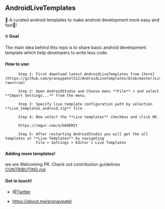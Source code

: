 ## AndroidLiveTemplates

 :rocket: A curated android templates to make android development more easy and fast:battery:!
 
#### :bulb: Goal 

The main idea behind this repo is to share basic android development template which help developers to write less code.


#### How to use:

          Step 1: First download latest AndroidLiveTemplates from [here](https://github.com/pranaypatel512/AndroidLiveTemplates/blob/master/Live_templates_android.zip?raw=true)
          
          Step 2: Open AndroidStudio and Choose menu **File** > and select **Import Settings...** from the menu.
          
          Step 3: Specify live template configuration path by selection **Live_templates_android.zip** file.
          
          Step 4: Now select the **Live templates** checkbox and click OK.
          
          https://imgur.com/a/b89EM2t
          
          Step 5: After restarting AndroidStudio you will get the all templates at **Live Templates** by navigating
                  File > Settings > Editor > Live Templates  
    
    
#### Adding more templates!

we are Welcoming PR. Check out contribution guidelines [CONTRIBUTING.md](https://github.com/pranaypatel512/AndroidLiveTemplates/blob/master/CONTRIBUTING.md) 

#### Get in touch!

* [@Twitter](https://twitter.com/pranatpatel_)

* https://about.me/pranaypatel